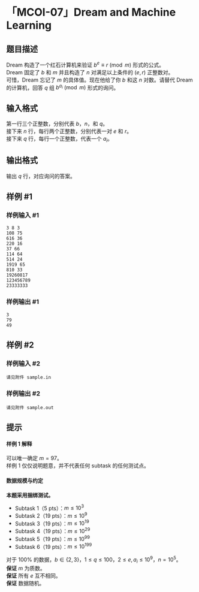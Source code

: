 # 「MCOI-07」Dream and Machine Learning

## 题目描述

Dream 构造了一个红石计算机来验证 $b^e\equiv r\pmod m$ 形式的公式。  
Dream 固定了 $b$ 和 $m$ 并且构造了 $n$ 对满足以上条件的 $(e,r)$ 正整数对。  
可惜，Dream 忘记了 $m$ 的具体值。现在他给了你 $b$ 和这 $n$ 对数。请替代 Dream 的计算机，回答 $q$ 组 $b^{a_i}\pmod m$ 形式的询问。

## 输入格式

第一行三个正整数，分别代表 $b$，$n$，和 $q$。  
接下来 $n$ 行，每行两个正整数，分别代表一对 $e$ 和 $r$。  
接下来 $q$ 行，每行一个正整数，代表一个 $a_i$。

## 输出格式

输出 $q$ 行，对应询问的答案。

## 样例 #1

### 样例输入 #1
```
3 8 3
108 75
616 36
220 16
37 66
114 64
514 24
1919 65
810 33
19260817
123456789
23333333
```

### 样例输出 #1

```
3
79
49
```

## 样例 #2

### 样例输入 #2
```
请见附件 sample.in
```

### 样例输出 #2

```
请见附件 sample.out
```

## 提示

#### 样例 1 解释

可以唯一确定 $m=97$。  
样例 1 仅仅说明题意，并不代表任何 subtask 的任何测试点。

#### 数据规模与约定

**本题采用捆绑测试。**

 - Subtask 1（5 pts）：$m\le10^3$
 - Subtask 2（19 pts）：$m\le10^9$
 - Subtask 3（19 pts）：$m\le10^{19}$
 - Subtask 4（19 pts）：$m\le10^{29}$
 - Subtask 5（19 pts）：$m\le10^{99}$
 - Subtask 6（19 pts）：$m\le10^{199}$

对于 $100\%$ 的数据，$b\in\{2,3\}$，$1\le q\le100$，$2\le e,a_i\le 10^9$，$n=10^5$。  
**保证** $m$ 为质数。  
**保证** 所有 $e$ 互不相同。  
**保证** 数据随机。
